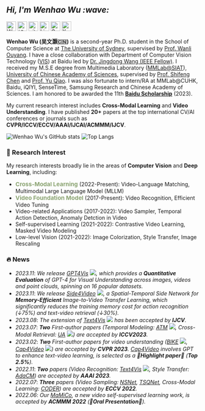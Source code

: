 <!-- Greeting -->
<h2><em> Hi, I'm Wenhao Wu :wave: </em></h2>

<p> 
<a href="https://whwu95.github.io"><img src="https://img.shields.io/badge/Wenhao%20Wu-Homepage-red?style=flat-square" height="25px" alt="Wenhao Wu"></a>
<a href="https://www.zhihu.com/people/wu-wen-hao-80-23"><img src="https://img.shields.io/badge/知乎-0079FF.svg?style=flat-square&logo=zhihu&logoColor=white" height="25px" alt="知乎"></a>
<a href="https://github.com/whwu95"><img src="https://img.shields.io/badge/github-%23121011.svg?style=flat-square&logo=github&logoColor=white" height="25px" alt="github"></a>
<a href="https://www.linkedin.com/in/wenhao-w-usyd/"><img src="https://img.shields.io/badge/linkedin-006CAC.svg?&style=flat-square&logo=linkedin&logoColor=white" height="25px" alt="LinkedIn"></a>
<a href="https://scholar.google.com/citations?user=Kn5d1ckAAAAJ&hl=en"><img src="https://img.shields.io/badge/Google%20Scholar-4285F4?style=flat-square&logo=google-scholar&logoColor=white" height="25px" alt="Google Scholar"></a>
<a href="https://twitter.com/DrWenhaoWu"><img src="https://img.shields.io/badge/X-%23000000.svg?style=flat-square&logo=X&logoColor=white" height="25px" alt="X"></a>
</p> 

**Wenhao Wu (吴文灏🇨🇳)** is a second-year Ph.D. student in the School of Computer Science at [The University of Sydney](https://www.sydney.edu.au/), supervised by [Prof. Wanli Ouyang](https://wlouyang.github.io/). I have a close collaboration with Department of Computer Vision Technology ([VIS](https://vis.baidu.com/)) at Baidu led by [Dr. Jingdong Wang (IEEE Fellow)](https://jingdongwang2017.github.io/). I received my M.S.E degree from Multimedia Laboratory ([MMLab@SIAT](http://mmlab.siat.ac.cn/)), [University of Chinese Academy of Sciences](http://english.ucas.ac.cn/), supervised by [Prof. Shifeng Chen](https://scholar.google.com/citations?user=6X77S3cAAAAJ&hl=en) and [Prof. Yu Qiao](http://mmlab.siat.ac.cn/yuqiao/).
I was also fortunate to intern/RA at MMLab@CUHK, Baidu, iQIYI, SenseTime, Samsung Research and Chinese Academy of Sciences.
I am honored to be awarded the 11th <a href="http://scholarship.baidu.com/home/index/index#banner"><b>Baidu Scholarship</b></a> (2023).


My current research interest includes **Cross-Modal Learning** and **Video Understanding**. I have published **20+** papers at the top international CV/AI conferences or journals such as **CVPR/ICCV/ECCV/AAAI/IJCAI/ACMMM/IJCV**.

 <!-- **I am actively looking for research internship position (US/AU/Remote) starting from 2024 Winter. Additionally, I am open to academic collaborations. Please feel free to drop me an email.** --> 


![Wenhao Wu's GitHub stats](https://github-readme-stats.vercel.app/api?username=whwu95&show_icons=true&theme=default&hide=contribs,prs&count_private=true&include_all_commits=true&show_owner=ture)
![Top Langs](https://github-readme-stats.vercel.app/api/top-langs/?username=whwu95&layout=compact)

### 🔭 Research Interest

My research interests broadly lie in the areas of <b>Computer Vision</b> and <b>Deep Learning</b>, including:
- <strong style="font-size:15px;color:#8aa371">Cross-Modal Learning</strong> (2022-Present): Video-Language Matching, Multimodal Large Language Model (MLLM)
- <strong style="font-size:15px;color:#8aa371">Video Foundation Model</strong> (2017-Present): Video Recognition, Efficient Video Tuning
- Video-related Applications (2017-2022): Video Sampler, Temporal Action Detection, Anomaly Detction in Video
- Self-supervised Learning (2021-2022): Contrastive Video Learning, Masked Video Modeling
- Low-level Vision (2021-2022): Image Colorization, Style Transfer, Image Rescaling



### 🔥 News
<!--- *2024.01*: <em> I am honored to receive the 11th🎖<a href="http://scholarship.baidu.com/home/index/index#banner"><font color="Red"><b>Baidu Scholarship</b></font></a>🎖, a prestigious fellowship awarding <strong>200,000 RMB (about $30,000)</strong> to a select <strong>10 PhD students worldwide</strong> in Artificial Intelligence, selected from thousands of applicants.</em> --> 
- *2023.11*: <em> We release <a href="https://arxiv.org/abs/2311.15732">GPT4Vis</a> <a href="https://github.com/whwu95/GPT4Vis"><img src="https://img.shields.io/github/stars/whwu95/GPT4Vis?color=success&logo=github"></a>, which provides a <strong>Quantitative Evaluation</strong> of GPT-4 for Visual Understanding across images, videos and point clouds, spinning on 16 popular datasets.</em>
- *2023.11*: <em> We release <a href="https://arxiv.org/abs/2311.15769">Side4Video</a> <a href="https://github.com/HJYao00/Side4Video"><img src="https://img.shields.io/github/stars/HJYao00/Side4Video?color=success&logo=github"></a>, a Spatial-Temporal Side Network for <strong>Memory-Efficient</strong> Image-to-Video Transfer Learning, which significantly reduces the training memory cost for action recognition (↓75%) and text-video retrieval (↓30%).</em>
- *2023.08*: <em> The extension of <a href="https://github.com/whwu95/Text4Vis">Text4Vis</a> <a href="https://github.com/whwu95/Text4Vis"><img src="https://img.shields.io/github/stars/whwu95/Text4Vis?color=success&logo=github"></a> has been accepted by <strong>IJCV</strong>.</em>
- *2023.07*: <em> <strong>Two</strong> First-author papers (Temporal Modeling: <a href="https://github.com/whwu95/ATM">ATM</a> <a href="https://github.com/whwu95/ATM"><img src="https://img.shields.io/github/stars/whwu95/ATM?color=success&logo=github"></a>, Cross-Modal Retrieval: <a href="https://arxiv.org/abs/2301.06309">UA</a> <a href="https://github.com/bofang98/UATVR"><img src="https://img.shields.io/github/stars/bofang98/UATVR?color=success&logo=github"></a>) are accepted by <strong>ICCV2023</strong>.</em>
- *2023.02*: <em> <strong>Two</strong> First-author papers for video understanding (<a href="https://github.com/whwu95/BIKE">BIKE</a> <a href="https://github.com/whwu95/BIKE"><img src="https://img.shields.io/github/stars/whwu95/BIKE?color=success&logo=github"></a>, <a href="https://github.com/whwu95/Cap4Video">Cap4Video</a> <a href="https://github.com/whwu95/Cap4Video"><img src="https://img.shields.io/github/stars/whwu95/Cap4Video?color=success&logo=github"></a>) are accepted by <strong>CVPR 2023</strong>. <a href="https://github.com/whwu95/Cap4Video">Cap4Video</a> involves GPT to enhance text-video learning, is selected as a 🎉**Highlight paper**🎉 (<strong>Top 2.5%</strong>).</em>
- *2022.11*: <em> <strong>Two</strong> papers (Video Recognition: <a href="https://arxiv.org/pdf/2207.01297.pdf">Text4Vis</a> <a href="https://github.com/whwu95/Text4Vis"><img src="https://img.shields.io/github/stars/whwu95/Text4Vis?color=success&logo=github"></a>, Style Transfer: <a href="https://arxiv.org/pdf/2212.01567.pdf">AdaCM</a>) are accepted by <strong>AAAI 2023</strong>.</em>
- *2022.07*: <em> <strong>Three</strong> papers (Video Sampling: <a href="https://arxiv.org/pdf/2207.10388.pdf">NSNet</a>, <a href="https://arxiv.org/pdf/2207.10379.pdf">TSQNet</a>, Cross-Modal Learning: <a href="https://arxiv.org/pdf/2208.09843.pdf">CODER</a>) are accepted by <strong>ECCV 2022</strong>.</em>
- *2022.06*: <em> Our <a href="https://dl.acm.org/doi/10.1145/3503161.3547888">MaMiCo</a>, a new video self-supervised learning work, is accepted by <strong>ACMMM 2022</strong> (🎉**Oral Presentation**🎉).</em>
